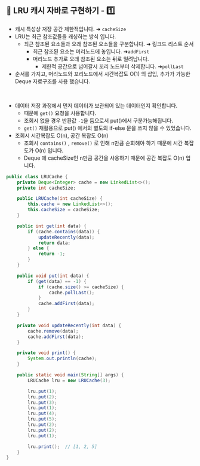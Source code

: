 
## 🎰 LRU 캐시 자바로 구현하기 - 1️⃣

- 캐시 특성상 저장 공간 제한적입니다. ➜ `cacheSize`
- LRU는 최근 참조값들을 캐싱하는 방식 입니다.
  - 최근 참조된 요소들과 오래 참조된 요소들을 구분합니다. ➜ 링크드 리스트 순서
    - 최근 참조된 요소는 머리노드에 놓입니다. ➜`addFirst`
    - 머리노드 추가로 오래 참조된 요소는 뒤로 밀려납니다.
      - 제한적 공간으로 넘어갈시 꼬리 노드부터 삭제합니다. ➜`pollLast`
- 순서를 가지고, 머리노드와 꼬리노드에서 시간복잡도 O(1) 의 삽입, 추가가 가능한 Deque 자료구조를 사용 했습니다.

<br>

- 데이터 저장 과정에서 먼저 데이터가 보관되어 있는 데이터인지 확인합니다.
  - 때문에 `get()` 요청을 사용합니다.
  - 조회시 없을 경우 반환값 `-1`을 둠으로서 put()에서 구분가능해집니다.
  - `get()` 재활용으로 put() 에서의 별도의 if-else 문을 쓰지 않을 수 있었습니다.
- 조회시 시간복잡도 O(n), 공간 복잡도 O(n)
  - 조회시 `contains()` , `remove()` 로 인해 n만큼 순회해야 하기 때문에 시간 복잡도가 O(n) 입니다.
  - Deque 에 cacheSize인 n만큼 공간을 사용하기 때문에 공간 복잡도 O(n) 입니다.

``` java
public class LRUCache {
	private Deque<Integer> cache = new LinkedList<>();
	private int cacheSize;

	public LRUCache(int cacheSize) {
		this.cache = new LinkedList<>();
		this.cacheSize = cacheSize;
	}

	public int get(int data) {
		if (cache.contains(data)) {
			updateRecently(data);
			return data;
		} else {
			return -1;
		}
	}

	public void put(int data) {
		if (get(data) == -1) {
			if (cache.size() >= cacheSize) {
				cache.pollLast();
			}
			cache.addFirst(data);
		}
	}

	private void updateRecently(int data) {
		cache.remove(data);
		cache.addFirst(data);
	}

	private void print() {
		System.out.println(cache);
	}

	public static void main(String[] args) {
		LRUCache lru = new LRUCache(3);

		lru.put(1);
		lru.put(2);
		lru.put(3);
		lru.put(1);
		lru.put(4);
		lru.put(5);
		lru.put(2);
		lru.put(2);
		lru.put(1);

		lru.print();  // [1, 2, 5]
	}
}
```

